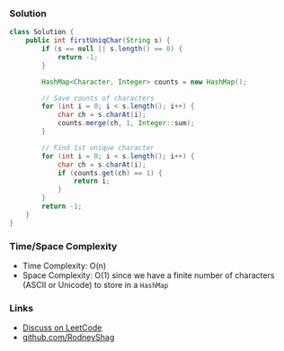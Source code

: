 ### Solution

```java
class Solution {
    public int firstUniqChar(String s) {
        if (s == null || s.length() == 0) {
            return -1;
        }

        HashMap<Character, Integer> counts = new HashMap();

        // Save counts of characters
        for (int i = 0; i < s.length(); i++) {
            char ch = s.charAt(i);
            counts.merge(ch, 1, Integer::sum);
        }

        // Find 1st unique character
        for (int i = 0; i < s.length(); i++) {
            char ch = s.charAt(i);
            if (counts.get(ch) == 1) {
                return i;
            }
        }
        return -1;
    }
}
```

### Time/Space Complexity

-  Time Complexity: O(n)
- Space Complexity: O(1) since we have a finite number of characters (ASCII or Unicode) to store in a `HashMap`

### Links

- [Discuss on LeetCode](https://leetcode.com/problems/first-unique-character-in-a-string/discuss/396406)
- [github.com/RodneyShag](https://github.com/RodneyShag)
